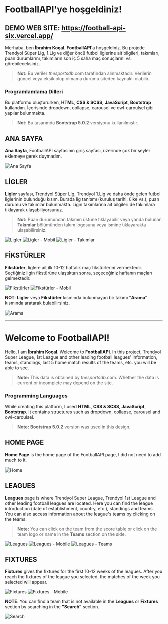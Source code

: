 ﻿#
# FootballAPI'ye hoşgeldiniz!
## DEMO WEB SITE: https://football-api-six.vercel.app/
Merhaba, ben **İbrahim Koçal**. **FootballAPI**'a hoşgeldiniz. Bu projede Trendyol Süper Lig, 1.Lig ve diğer öncü futbol liglerine ait bilgileri, takımları, puan durumlarını, takımların son iç 5 saha maç sonuçlarını vs. görebileceksiniz. 
> **Not:** Bu veriler *thesportsdb*.com tarafından alınmaktadır. Verilerin güncel veya eksik olup olmama durumu siteden kaynaklı olabilir.

### Programlamlama Dilleri 
Bu platformu oluştururken, **HTML**, **CSS & SCSS**, **JavaScript**, **Bootstrap** kullandım. İçerisinde dropdown, collapse, carousel ve owl-caroulsel gibi yapılar bulunmakta.
> **Not:** Bu tasarımda **Bootstrap 5.0.2** versiyonu kullanılmıştır.


## ANA SAYFA
**Ana Sayfa**, FootballAPI sayfasının giriş sayfası, üzerinde çok bir şeyler eklemeye gerek duymadım.

![Ana Sayfa](img/main.png)

## LİGLER
**Ligler** sayfası, Trendyol Süper Lig, Trendyol 1.Lig ve daha önde gelen futbol liglerinin bulunduğu kısım. Burada lig tanıtımı (kuruluş tarihi, ülke vs.), puan durumu ve takımlar bulunmakta. Ligin takımlarına ait bilgileri de takımlara tıklayarak ulaşabiliyorsunuz.
> **Not:** Puan durumundan takımın üstüne tıklayabilir veya yanda bulunan **Takımlar** bölümünden takım logosuna veya ismine tıklayarakta ulaşabilirsiniz.

![Ligler](img/league.png)
![Ligler - Mobil](img/leagueMobile.png)
![Ligler - Takımlar](img/teams.jpg)

## FİKSTÜRLER 
**Fikstürler**, liglere ait ilk 10-12 haftalık maç fikstürlerini vermektedir. Seçtiğiniz ligin fikstürüne ulaştıktan sonra, seçeceğiniz haftanın maçları gelmektedir.

![Fikstürler](img/fikstur.png)
![Fikstürler - Mobil](img/fiksturMobile.png)

**NOT**: **Ligler** veya **Fikstürler** kısmında bulunmayan bir takımı **"Arama"** kısmında aratarak bulabilirsiniz.

![Arama](img/search.png)

***
# Welcome to FootballAPI!
Hello, I am **İbrahim Koçal**. Welcome to **FootballAPI**. In this project, Trendyol Super League, 1st League and other leading football leagues' information, teams, standings, last 5 home match results of the teams, etc. you will be able to see. 
> **Note:** This data is obtained by *thesportsdb*.com. Whether the data is current or incomplete may depend on the site.

### Programming Languages 
While creating this platform, I used **HTML**, **CSS & SCSS**, **JavaScript**, **Bootstrap**. It contains structures such as dropdown, collapse, carousel and owl-caroulsel.
> **Note:** **Bootstrap 5.0.2** version was used in this design.

## HOME PAGE
**Home Page** is the home page of the FootballAPI page, I did not need to add much to it.

![Home](img/main.png)

## LEAGUES
**Leagues** page is where Trendyol Super League, Trendyol 1st League and other leading football leagues are located. Here you can find the league introduction (date of establishment, country, etc.), standings and teams. You can also access information about the league's teams by clicking on the teams.
> **Note:** You can click on the team from the score table or click on the team logo or name in the **Teams** section on the side.

![Leagues](img/league.png)
![Leagues - Mobile](img/leagueMobile.png)
![Leagues - Teams](img/teams.jpg)

## FIXTURES 
**Fixtures** gives the fixtures for the first 10-12 weeks of the leagues. After you reach the fixtures of the league you selected, the matches of the week you selected will appear.

![Fixtures](img/fikstur.png)
![Fixtures - Mobile](img/fiksturMobile.png)

**NOTE**: You can find a team that is not available in the **Leagues** or **Fixtures** section by searching in the **"Search"** section.

![Search](img/search.png)


